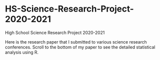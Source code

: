 # HS-Science-Research-Project-2020-2021
High School Science Research Project 2020-2021

Here is the research paper that I submitted to various science research conferences. Scroll to the bottom of my paper to see the detailed statistical analysis using R. 
